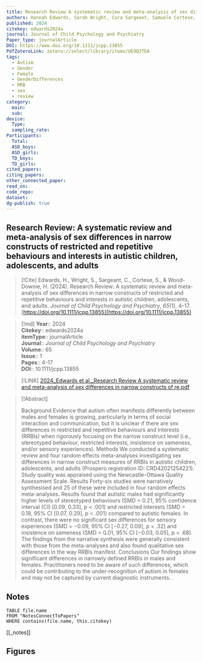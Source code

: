 ```yaml
---
title: Research Review A systematic review and meta-analysis of sex differences in narrow constructs of restricted and repetitive behaviours and interests in autistic children, adolescents, and adults
authors: Hannah Edwards, Sarah Wright, Cora Sargeant, Samuele Cortese, Henry Wood-Downie
published: 2024
citekey: edwards2024a
journal: Journal of Child Psychology and Psychiatry
Paper_type: journalArticle
DOI: https://www.doi.org/10.1111/jcpp.13855
PdfZoteroLink: zotero://select/library/items/UE9QJTEA
tags:
  - Autism
  - Gender
  - Female
  - GenderDifferences
  - RRB
  - sex
  - review
category:
  main: 
  sub: 
device:
  Type: 
  sampling_rate: 
Participants:
  Total: 
  ASD_boys: 
  ASD_girls: 
  TD_boys: 
  TD_girls: 
cited_papers: 
citing_papers: 
other_connected_paper: 
read_on: 
code_repo: 
dataset: 
dg-publish: true
---
```


## Research Review: A systematic review and meta-analysis of sex differences in narrow constructs of restricted and repetitive behaviours and interests in autistic children, adolescents, and adults

> [!Cite]
> Edwards, H., Wright, S., Sargeant, C., Cortese, S., & Wood-Downie, H. (2024). Research Review: A systematic review and meta-analysis of sex differences in narrow constructs of restricted and repetitive behaviours and interests in autistic children, adolescents, and adults. _Journal of Child Psychology and Psychiatry_, _65_(1), 4–17. [https://doi.org/10.1111/jcpp.13855](https://doi.org/10.1111/jcpp.13855)


>[!md]
> **Year**:: 2024   
> **Citekey**:: edwards2024a  
> **itemType**:: journalArticle  
> **Journal**:: *Journal of Child Psychology and Psychiatry*  
> **Volume**:: 65  
> **Issue**:: 1   
> **Pages**:: 4-17  
> **DOI**:: 10.1111/jcpp.13855    

> [!LINK] 
> [2024_Edwards et al._Research Review A systematic review and meta-analysis of sex differences in narrow constructs of re.pdf](zotero://select/library/items/LJSZSYJE)

> [!Abstract]
>
> Background Evidence that autism often manifests differently between males and females is growing, particularly in terms of social interaction and communication, but it is unclear if there are sex differences in restricted and repetitive behaviours and interests (RRBIs) when rigorously focusing on the narrow construct level (i.e., stereotyped behaviour, restricted interests, insistence on sameness, and/or sensory experiences). Methods We conducted a systematic review and four random effects meta-analyses investigating sex differences in narrow construct measures of RRBIs in autistic children, adolescents, and adults (Prospero registration ID: CRD42021254221). Study quality was appraised using the Newcastle-Ottawa Quality Assessment Scale. Results Forty-six studies were narratively synthesised and 25 of these were included in four random effects meta-analyses. Results found that autistic males had significantly higher levels of stereotyped behaviours (SMD = 0.21, 95% confidence interval (CI) [0.09, 0.33], p < .001) and restricted interests (SMD = 0.18, 95% CI [0.07, 0.29], p < .001) compared to autistic females. In contrast, there were no significant sex differences for sensory experiences (SMD = −0.09, 95% CI [−0.27, 0.09], p = .32) and insistence on sameness (SMD = 0.01, 95% CI [−0.03, 0.05], p = .68). The findings from the narrative synthesis were generally consistent with those from the meta-analyses and also found qualitative sex differences in the way RRBIs manifest. Conclusions Our findings show significant differences in narrowly defined RRBIs in males and females. Practitioners need to be aware of such differences, which could be contributing to the under-recognition of autism in females and may not be captured by current diagnostic instruments.
>.
> 


## Notes

```dataview 
TABLE file.name 
FROM "NotesConnectToPapers" 
WHERE contains(file.name, this.citekey)
```

[[_notes]]

## Figures

